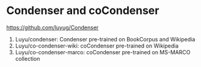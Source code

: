 # Condenser and coCondenser

  https://github.com/luyug/Condenser
  
  1.  Luyu/condenser: Condenser pre-trained on BookCorpus and Wikipedia
  2.  Luyu/co-condenser-wiki: coCondenser pre-trained on Wikipedia
  3.  Luyu/co-condenser-marco: coCondenser pre-trained on MS-MARCO collection

